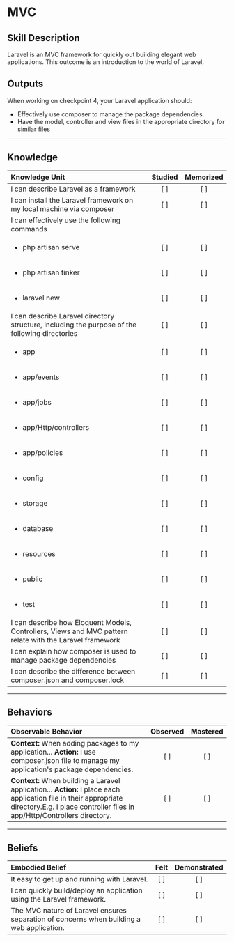 # MVC

Skill Description
----------
Laravel is an MVC framework for quickly out building elegant web applications. This outcome is an introduction to the world of Laravel.

Outputs
----------
When working on checkpoint 4, your Laravel application should:
- Effectively use composer to manage the package dependencies.
- Have the model, controller and view files in the appropriate directory for similar files


----------
## **Knowledge**


| Knowledge Unit   |      Studied      | Memorized |
|:-------------|:------------------:|:--------:|
| I can describe Laravel as a framework | [ ] | [ ]  |
| I can install the Laravel framework on my local machine via composer | [ ] | [ ]  |
| I can effectively use the following commands |  |   |
| <ul><li> php artisan serve | [ ] | [ ]  |
| <ul><li> php artisan tinker | [ ] | [ ]  |
| <ul><li> laravel new | [ ] | [ ]  |
|I can describe Laravel  directory structure, including the purpose of the following directories | [ ] | [ ]  |
| <ul><li> app | [ ] | [ ]  |
| <ul><li> app/events | [ ] | [ ]  |
| <ul><li> app/jobs| [ ] | [ ]  |
| <ul><li> app/Http/controllers | [ ] | [ ]  |
| <ul><li> app/policies | [ ] | [ ]  |
| <ul><li> config | [ ] | [ ]  |
| <ul><li> storage | [ ] | [ ]  |
| <ul><li> database | [ ] | [ ]  |
| <ul><li> resources | [ ] | [ ]  |
| <ul><li> public | [ ] | [ ]  |
| <ul><li> test | [ ] | [ ]  |
| I can describe how Eloquent Models, Controllers, Views and MVC pattern relate with the Laravel framework | [ ] | [ ]  |
| I can explain how composer is used to manage package dependencies | [ ] | [ ]  |
| I can describe the difference between composer.json and composer.lock | [ ] | [ ]  |


----------


## **Behaviors**

| Observable Behavior   |      Observed      | Mastered |
|:-------------|:------------------:|:--------:|
| **Context:** When adding packages to my application... **Action:** I use composer.json file to manage my application's package dependencies. | [ ] | [ ]  |
| **Context:** When building a Laravel application... **Action:** I place each application file in their appropriate directory.E.g. I place controller files in app/Http/Controllers directory.| [ ] | [ ]  |


----------


## **Beliefs**


| Embodied Belief   |      Felt      | Demonstrated |
|:-------------|:------------------:|:--------:|
| It easy to get up and running with Laravel. | [ ] | [ ]  |
| I can quickly build/deploy an application using the Laravel framework. | [ ] | [ ]  |
| The MVC nature of Laravel ensures separation of concerns when building a web application. | [ ] | [ ]  |
